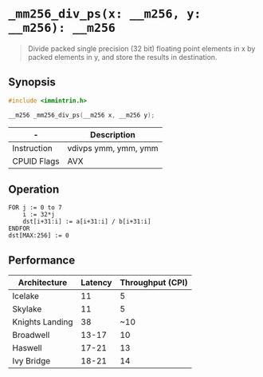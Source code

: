 `_mm256_div_ps(x: __m256, y: __m256): __m256`
=============================================

> Divide packed single precision (32 bit) floating point elements in x by packed elements in y, and store the results in destination.

## Synopsis

```c
#include <immintrin.h>

__m256 _mm256_div_ps(__m256 x, __m256 y);
```

| -           | Description          |
| ----------- | -------------------- |
| Instruction | vdivps ymm, ymm, ymm |
| CPUID Flags | AVX                  |

## Operation

```
FOR j := 0 to 7
	i := 32*j
	dst[i+31:i] := a[i+31:i] / b[i+31:i]
ENDFOR
dst[MAX:256] := 0
```

## Performance

| Architecture    | Latency | Throughput (CPI) |
| --------------- | ------- | ---------------- |
| Icelake         | 11      | 5                |
| Skylake         | 11      | 5                |
| Knights Landing | 38      | ~10              |
| Broadwell       | 13-17   | 10               |
| Haswell         | 17-21   | 13               |
| Ivy Bridge      | 18-21   | 14               |
